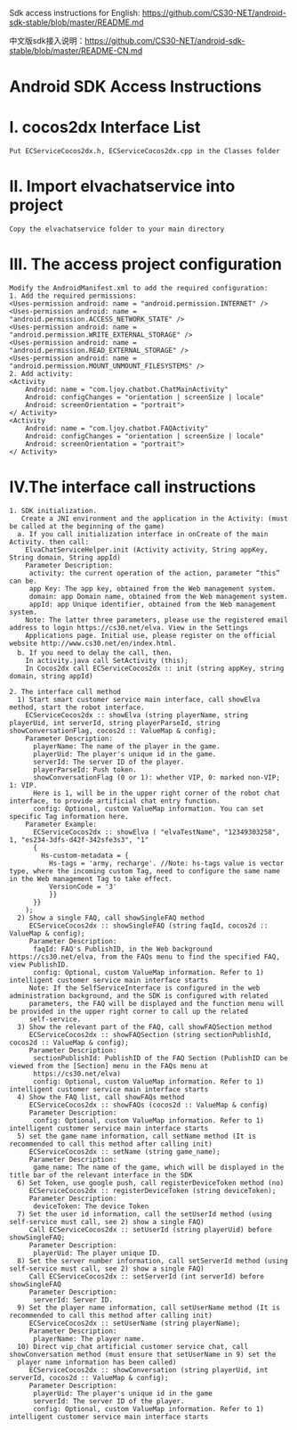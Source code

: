   Sdk access instructions for English: https://github.com/CS30-NET/android-sdk-stable/blob/master/README.md
  
  中文版sdk接入说明：https://github.com/CS30-NET/android-sdk-stable/blob/master/README-CN.md
# Android SDK Access Instructions
# Ⅰ. cocos2dx Interface List
    Put ECServiceCocos2dx.h, ECServiceCocos2dx.cpp in the Classes folder
# Ⅱ. Import elvachatservice into project
    Copy the elvachatservice folder to your main directory
# Ⅲ. The access project configuration
    Modify the AndroidManifest.xml to add the required configuration:
    1. Add the required permissions:
    <Uses-permission android: name = "android.permission.INTERNET" />
    <Uses-permission android: name = "android.permission.ACCESS_NETWORK_STATE" />
    <Uses-permission android: name = "android.permission.WRITE_EXTERNAL_STORAGE" />
    <Uses-permission android: name = "android.permission.READ_EXTERNAL_STORAGE" />
    <Uses-permission android: name = "android.permission.MOUNT_UNMOUNT_FILESYSTEMS" />
    2. Add activity:
    <Activity
        Android: name = "com.ljoy.chatbot.ChatMainActivity"
        Android: configChanges = "orientation | screenSize | locale"
        Android: screenOrientation = "portrait">
    </ Activity>
    <Activity
        Android: name = "com.ljoy.chatbot.FAQActivity"
        Android: configChanges = "orientation | screenSize | locale"
        Android: screenOrientation = "portrait">
    </ Activity>
# Ⅳ.The interface call instructions
    1. SDK initialization. 
       Create a JNI environment and the application in the Activity: (must be called at the beginning of the game)
      a. If you call initialization interface in onCreate of the main Activity. then call:
        ElvaChatServiceHelper.init (Activity activity, String appKey, String domain, String appId)
        Parameter Description:
         activity: the current operation of the action, parameter “this” can be. 
         app Key: The app key, obtained from the Web management system.
         domain: app Domain name, obtained from the Web management system.
         appId: app Unique identifier, obtained from the Web management system.
        Note: The latter three parameters, please use the registered email address to login https://cs30.net/elva. View in the Settings
        Applications page. Initial use, please register on the official website http://www.cs30.net/en/index.html.
      b. If you need to delay the call, then，
        In activity.java call SetActivity (this);
        In Cocos2dx call ECServiceCocos2dx :: init (string appKey, string domain, string appId)
        
    2. The interface call method
      1) Start smart customer service main interface, call showElva method, start the robot interface.
        ECServiceCocos2dx :: showElva (string playerName, string playerUid, int serverId, string playerParseId, string showConversationFlag, cocos2d :: ValueMap & config);
        Parameter Description:
          playerName: The name of the player in the game.
          playerUid: The player's unique id in the game.
          serverId: The server ID of the player.
          playerParseId: Push token.
          showConversationFlag (0 or 1): whether VIP, 0: marked non-VIP; 1: VIP. 
          Here is 1, will be in the upper right corner of the robot chat interface, to provide artificial chat entry function.
          config: Optional, custom ValueMap information. You can set specific Tag information here.
        Parameter Example:
          ECServiceCocos2dx :: showElva ( "elvaTestName", "12349303258", 1, "es234-3dfs-d42f-342sfe3s3", "1"
          {
            Hs-custom-metadata = {
              Hs-tags = 'army, recharge'. //Note: hs-tags value is vector type, where the incoming custom Tag, need to configure the same name in the Web management Tag to take effect.
              VersionCode = '3'
              }}
          }}
        );
      2) Show a single FAQ, call showSingleFAQ method
         ECServiceCocos2dx :: showSingleFAQ (string faqId, cocos2d :: ValueMap & config);
         Parameter Description:
          faqId: FAQ's PublishID, in the Web background https://cs30.net/elva, from the FAQs menu to find the specified FAQ, view PublishID.
          config: Optional, custom ValueMap information. Refer to 1) intelligent customer service main interface starts
         Note: If the SelfServiceInterface is configured in the web administration background, and the SDK is configured with related
         parameters, the FAQ will be displayed and the function menu will be provided in the upper right corner to call up the related
         self-service.
      3) Show the relevant part of the FAQ, call showFAQSection method
         ECServiceCocos2dx :: showFAQSection (string sectionPublishId, cocos2d :: ValueMap & config);
         Parameter Description:
          sectionPublishId: PublishID of the FAQ Section (PublishID can be viewed from the [Section] menu in the FAQs menu at
          https://cs30.net/elva)
          config: Optional, custom ValueMap information. Refer to 1) intelligent customer service main interface starts
      4) Show the FAQ list, call showFAQs method
         ECServiceCocos2dx :: showFAQs (cocos2d :: ValueMap & config)
         Parameter Description:
          config: Optional, custom ValueMap information. Refer to 1) intelligent customer service main interface starts
      5) set the game name information, call setName method (It is recommended to call this method after calling init)       
         ECServiceCocos2dx :: setName (string game_name);
         Parameter Description:
          game_name: The name of the game, which will be displayed in the title bar of the relevant interface in the SDK
      6) Set Token, use google push, call registerDeviceToken method (no)
         ECServiceCocos2dx :: registerDeviceToken (string deviceToken);
         Parameter Description:
          deviceToken: The device Token
      7) Set the user id information, call the setUserId method (using self-service must call, see 2) show a single FAQ)
         Call ECServiceCocos2dx :: setUserId (string playerUid) before showSingleFAQ;
         Parameter Description:
          playerUid: The player unique ID.
      8) Set the server number information, call setServerId method (using self-service must call, see 2) show a single FAQ)
         Call ECServiceCocos2dx :: setServerId (int serverId) before showSingleFAQ
         Parameter Description:
          serverId: Server ID.
      9) Set the player name information, call setUserName method (It is recommended to call this method after calling init)
         ECServiceCocos2dx :: setUserName (string playerName);
         Parameter Description:
          playerName: The player name.
      10) Direct vip_chat artificial customer service chat, call showConversation method (must ensure that setUserName in 9) set the
      player name information has been called)
         ECServiceCocos2dx :: showConversation (string playerUid, int serverId, cocos2d :: ValueMap & config);
         Parameter Description:
          playerUid: The player's unique id in the game
          serverId: The server ID of the player.
          config: Optional, custom ValueMap information. Refer to 1) intelligent customer service main interface starts
